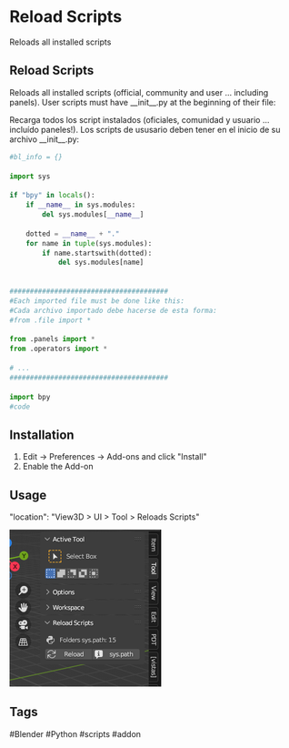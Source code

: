 # Reload Scripts
Reloads all installed scripts

## Reload Scripts
Reloads all installed scripts (official, community and user ... including panels).
User scripts must have \_\_init\_\_.py at the beginning of their file:

Recarga todos los script instalados (oficiales, comunidad y usuario ... incluído paneles!).
Los scripts de ususario deben tener en el inicio de su archivo \_\_init\_\_.py:

```python
#bl_info = {}

import sys

if "bpy" in locals():
    if __name__ in sys.modules:
        del sys.modules[__name__]

    dotted = __name__ + "."
    for name in tuple(sys.modules):
        if name.startswith(dotted):
            del sys.modules[name]


#######################################
#Each imported file must be done like this:
#Cada archivo importado debe hacerse de esta forma:
#from .file import *

from .panels import *
from .operators import *

# ...
#######################################

import bpy
#code

```

## Installation
1. Edit -> Preferences -> Add-ons and click "Install"
2. Enable the Add-on
## Usage
"location": "View3D > UI > Tool > Reloads Scripts"

![imagen](https://github.com/coiapy/Reload-Scripts/blob/main/reload_scripts.png)

## Tags
#Blender #Python #scripts #addon
